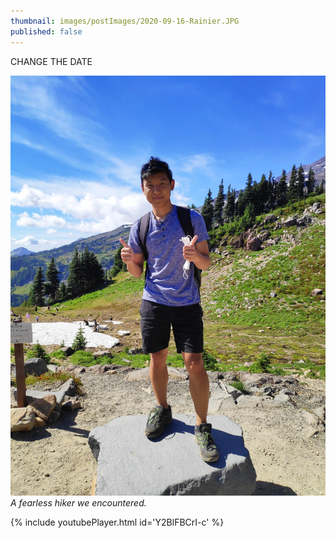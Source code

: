 ```yaml
---
thumbnail: images/postImages/2020-09-16-Rainier.JPG
published: false
---
```


CHANGE THE DATE

![Thumbs up](/images/postImages/2020-09-16-Thumbs-Up.jpg)
*A fearless hiker we encountered.*

{% include youtubePlayer.html id='Y2BlFBCrI-c' %}

